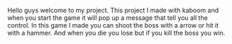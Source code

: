 

Hello guys welcome to my project. This project I made with kaboom and when you start the game it will pop up a message that tell you all the control. In this game I made you can shoot the boss with a arrow or hit it with a hammer. And when you die you lose but if you kill the boss you win.
